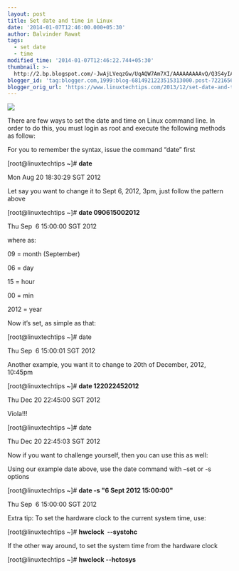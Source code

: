 ```yaml
---
layout: post
title: Set date and time in Linux
date: '2014-01-07T12:46:00.000+05:30'
author: Balvinder Rawat
tags:
  - set date
  - time
modified_time: '2014-01-07T12:46:22.744+05:30'
thumbnail: >-
  http://2.bp.blogspot.com/-JwAjLVeqzGw/UqAQW7Am7XI/AAAAAAAAAvQ/Q3S4yIAJk2k/s72-c/date.png
blogger_id: 'tag:blogger.com,1999:blog-6814921223515313000.post-7221656585757148354'
blogger_orig_url: 'https://www.linuxtechtips.com/2013/12/set-date-and-time-in-linux.html'
---
```

[![](http://2.bp.blogspot.com/-JwAjLVeqzGw/UqAQW7Am7XI/AAAAAAAAAvQ/Q3S4yIAJk2k/s640/date.png)][1]

  

There are few ways to set the date and time on Linux command line. In order to do this, you must login as root and execute the following methods as follow:

For you to remember the syntax, issue the command “date” first

\[root@linuxtechtips ~\]# **date**

Mon Aug 20 18:30:29 SGT 2012

Let say you want to change it to Sept 6, 2012, 3pm, just follow the pattern above

\[root@linuxtechtips ~\]# **date 090615002012**

Thu Sep  6 15:00:00 SGT 2012

where as:

  

09 = month (September)

06 = day

15 = hour

00 = min

2012 = year

  

Now it’s set, as simple as that:

  

\[root@linuxtechtips ~\]# date

Thu Sep  6 15:00:01 SGT 2012

  

Another example, you want it to change to 20th of December, 2012, 10:45pm

\[root@linuxtechtips ~\]# **date 122022452012**

Thu Dec 20 22:45:00 SGT 2012

Viola!!!

\[root@linuxtechtips ~\]# date

  

Thu Dec 20 22:45:03 SGT 2012

  

Now if you want to challenge yourself, then you can use this as well:

  

Using our example date above, use the date command with –set or -s options

  

\[root@linuxtechtips ~\]# **date -s "6 Sept 2012 15:00:00"**

Thu Sep  6 15:00:00 SGT 2012

Extra tip: To set the hardware clock to the current system time, use:

\[root@linuxtechtips ~\]# **hwclock  --systohc**

If the other way around, to set the system time from the hardware clock

\[root@linuxtechtips ~\]# **hwclock --hctosys**

  

  

[1]: http://2.bp.blogspot.com/-JwAjLVeqzGw/UqAQW7Am7XI/AAAAAAAAAvQ/Q3S4yIAJk2k/s1600/date.png

